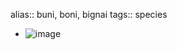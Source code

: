 alias:: buni, boni, bignai
tags:: species

- ![image](https://ipfs.io/ipfs/QmWJFKi1psMX846MH6bYyecUDgjezVRXCCBN3xeLS3pfnw)